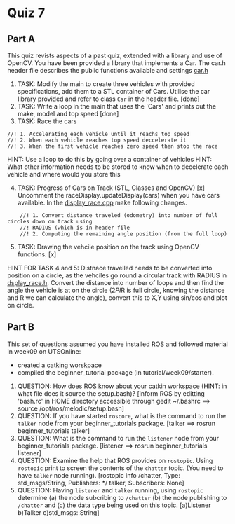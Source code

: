 Quiz 7
======

Part A
------

This quiz revists aspects of a past quiz, extended with a library and use of OpenCV.
You have been provided a library that implements a Car. The car.h header file describes the public functions available and settings [car.h](./a/dep/bionic/car.h)

1) TASK: Modify the main to create three vehicles with provided specifications, add them to a STL container of Cars. Utilise the car library provided and refer to class `Car` in the header file.
[done]
2) TASK: Write a loop in the main that uses the 'Cars' and prints out the make, model and top speed
[done]
3) TASK: Race the cars 
``` [x]
//! 1. Accelerating each vehicle until it reachs top speed
//! 2. When each vehicle reaches top speed deccelerate it
//! 3. When the first vehicle reaches zero speed then stop the race
```
HINT: Use a loop to do this by going over a container of vehicles
HINT: What other information needs to be stored to know when to decelerate each vehicle and where would you store this

4) TASK: Progress of Cars on Track (STL, Classes and OpenCV)
[x]
Uncomment the raceDisplay.updateDisplay(cars) when you have cars available.
In the [display_race.cpp](./a/display_race.cpp) make following changes.

```
    //! 1. Convert distance traveled (odometry) into number of full circles down on track using
    //! RADIUS (which is in header file
    //! 2. Computing the remaining angle position (from the full loop)
```

5) TASK: Drawing the vehcile position on the track using OpenCV functions.
[x]

HINT FOR TASK 4 and 5: Distnace travelled needs to be converted into position on a circle, as the vehciles go round a circular track with RADIUS in [dsplay_race.h](./a/display_race.h). Convert the distance into number of loops and then find the angle the vehicle is at on the circle (2*PI*R is full circle, knowing the distance and R we can calculate the angle), convert this to X,Y using sin/cos and plot on circle.

Part B
------

This set of questions assumed you have installed ROS and followed material in week09 on UTSOnline: 
* created a catking worskpace
* compiled the beginner_tutorial package (in tutorial/week09/starter).

1) QUESTION: How does ROS know about your catkin workspace (HINT: in what file does it source the setup.bash)?
[inform ROS by editting 'bash.rc' in HOME directory accessible through gedit ~/.bashrc ==> source /opt/ros/melodic/setup.bash]
2) QUESTION: If you have started `roscore`, what is the command to run the `talker` node from your beginner_tutorials package.
[talker ==> rosrun beginner_tutorials talker]
3) QUESTION: What is the command to run the `listener` node from your beginner_tutorials package.
[listener ==> rosrun beginner_tutorials listener]
4) QUESTION: Examine the help that ROS provides on `rostopic`. Using `rostopic` print to screen the contents of the `chatter` topic. (You need to have `talker` node running).
[rostopic info /chatter, Type: std_msgs/String, Publishers: */ talker, Subscribers: None]
5) QUESTION: Having `listener` and `talker` running, using `rostopic` determine (a) the node subcribing to `/chatter` (b) the node publishing to `/chatter` and (c) the data type being used on this topic.
[a)Listener   b)Talker   c)std_msgs::String]

